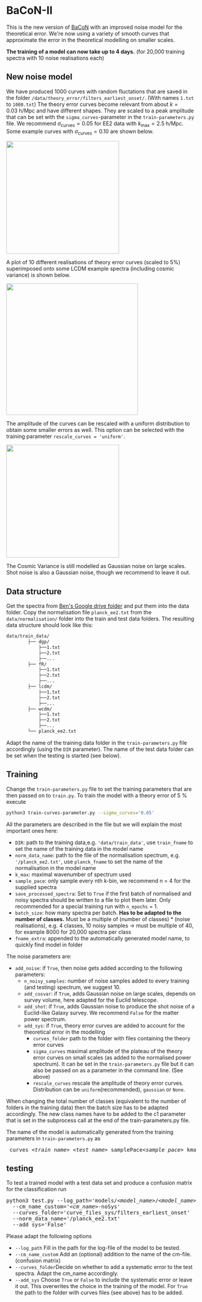 # BaCoN-II
This is the new version of [BaCoN](https://github.com/Mik3M4n/BaCoN) with an improved noise model for the theoretical error. We're now using a variety of smooth curves that approximate the error in the theoretical modelling on smaller scales. 

**The training of a model can now take up to 4 days.** (for 20,000 training spectra with 10 noise realisations each)

## New noise model

We have produced 1000 curves with random fluctations that are saved in the folder ```/data/theory_error/filters_earliest_onset/```. (With names ```1.txt``` to ```1000.txt```) The theory error curves become relevant from about $k = 0.03 \ \mathrm{h/Mpc}$ and have different shapes. They are scaled to a peak amplitude that can be set with the ```sigma_curves```-parameter in the ```train-parameters.py``` file. We recommend $\sigma_\mathrm{curves} = 0.05$ for EE2 data with $k_\mathrm{max} = 2.5 \ \mathrm{h/Mpc}$. 
Some example curves with $\sigma_\mathrm{curves} = 0.10$ are shown below.

<img src="https://github.com/cosmicLinux/BaCoN-II/assets/142009018/7ecece0e-876d-4e15-baf7-2128f5e7db65"
     width="300" />

A plot of 10 different realisations of theory error curves (scaled to 5%) superimposed onto some LCDM example spectra (including cosmic variance) is shown below.
     
<img src="https://github.com/cosmicLinux/BaCoN-II/assets/142009018/1c945ac0-67dc-45e7-8a4a-d28e417e3719"
     width="350" />

The amplitude of the curves can be rescaled with a uniform distribution to obtain some smaller errors as well. This option can be selected with the training parameter ```rescale_curves = 'uniform'```.

<img src="https://github.com/cosmicLinux/BaCoN-II/assets/142009018/a89b264c-d848-4ac6-805d-e5ad050c6c8c"
     width="300" />

The Cosmic Variance is still modelled as Gaussian noise on large scales. Shot noise is also a Gaussian noise, though we recommend to leave it out.

## Data structure
Get the spectra from [Ben's Google drive folder](https://drive.google.com/drive/folders/1MCYvhlsIsBoSNJEBGuofieieQ_VfPPJk) and put them into the data folder. Copy the normalisation file ```planck_ee2.txt``` from the ```data/normalisation/``` folder into the train and test data folders. The resulting data structure should look like this:

```bash
data/train_data/
		├── dgp/
			├──1.txt
			├──2.txt
			├──...
		├── fR/
			├──1.txt
			├──2.txt
			├──...
		├── lcdm/
			├──1.txt
			├──2.txt
			├──...
		├── wcdm/
			├──1.txt
			├──2.txt
			├──...	
		└── planck_ee2.txt		
```

Adapt the name of the training data folder in the ```train-parameters.py``` file accordingly (using the ```DIR``` parameter). The name of the test data folder can be set when the testing is started (see below).

## Training

Change the ```train-parameters.py``` file to set the training parameters that are then passed on to ```train.py```. 
To train the model with a theory error of 5 % execute
```bash
python3 train-curves-parameter.py --sigma_curves='0.05'
```

All the parameters are described in the file but we will explain the most important ones here:

* ```DIR```: path to the training data,e.g. ```'data/train_data'```, use ```train_fname``` to set the name of the training data in the model name
* ```norm_data_name```: path to the file of the normalisation spectrum, e.g. ```'/planck_ee2.txt'```, use ```planck_fname``` to set the name of the normalisation in the model name
* ```k_max```: maximal wavenumber of spectrum used
* ```sample_pace```: only sample every nth k-bin, we recommend n = 4 for the supplied spectra
* ```save_processed_spectra```: Set to ```True``` if the first batch of normalised and noisy spectra should be written to a file to plot them later. Only recommended for a special training run with ```n_epochs``` = 1.
* ```batch_size```: how many spectra per batch. **Has to be adapted to the number of classes.** Must be a multiple of (number of classes) * (noise realisations), e.g. 4 classes, 10 noisy samples -> must be multiple of 40, for example 8000 for 20,000 spectra per class
* ```fname_extra```: appended to the automatically generated model name, to quickly find model in folder

The noise parameters are:

* ```add_noise```: if ```True```, then noise gets added according to the following parameters:
     * ```n_noisy_samples```: number of noise samples added to every training (and testing) spectrum, we suggest 10.
     * ```add_cosvar```: if ```True```, adds Gaussian noise on large scales, depends on survey volume, here adapted for the Euclid telescope.
     * ```add_shot```: if ```True```, adds Gaussian noise to produce the shot noise of a Euclid-like Galaxy survey. We recommend ```False``` for the matter power spectrum.
     * ```add_sys```: if ```True```, theory error curves are added to account for the theoretical error in the modelling
          * ```curves_folder``` path to the folder with files containing the theory error curves
          * ```sigma_curves``` maximal amplitude of the plateau of the theory error curves on small scales (as added to the normalised power spectrum). It can be set in the ```train-parameters.py``` file but it can also be passed on as a parameter in the command line. (See above)
          * ```rescale_curves``` rescale the amplitude of theory error curves. Distribution can be ```uniform```(recommended), ```gaussian``` or ```None```.

When changing the total number of classes (equivalent to the number of folders in the training data) then the batch size has to be adapted accordingly. The new class names have to be added to the c1 parameter that is set in the subprocess call at the end of the train-parameters.py file.

The name of the model is automatically generated from the training parameters in ```train-parameters.py``` as 
<pre> curves_<i>&lt;train_name&gt;</i>_<i>&lt;test_name&gt;</i>_samplePace<i>&lt;sample_pace&gt;</i>_kmax<i>&lt;k_max&gt;</i>_<i>&lt;planck_fname&gt;</i>_epoch<i>&lt;n_epochs&gt;</i>_noiseSamples<i>&lt;n_noisy_samples&gt;</i>_wCV_noShot_wSys_sigmaCurves<i>&lt;sigma_curves&gt;</i>_<i>&lt;fname_extra&gt;</i>
</pre>




## testing

To test a trained model with a test data set and produce a confusion matrix for the classification run

<pre>
python3 test.py --log_path='models/<i>&lt;model_name&gt;</i>/<i>&lt;model_name&gt;</i>_log.txt' --TEST_DIR='<i>&lt;path/to/test-data&gt;</i>' 
  --cm_name_custom='<i>&lt;cm_name&gt;</i>-noSys'
  --curves_folder='curve_files_sys/filters_earliest_onset' 
  --norm_data_name='/planck_ee2.txt' 
  --add_sys='False'
</pre>

Please adapt the following options

- ```--log_path``` Fill in the path for the log-file of the model to be tested. 
- ```--cm_name_custom``` Add an (optional) addition to the name of the cm-file. (confusion matrix)
- ```--curves_folder```Decide on whether to add a systematic error to the test spectra. Adapt the cm_name accordingly.
- ```--add_sys``` Choose ```True``` or ```False``` to include the systematic error or leave it out. This overwrites the choice in the training of the model. For ```True``` the path to the folder with curves files (see above) has to be added.
